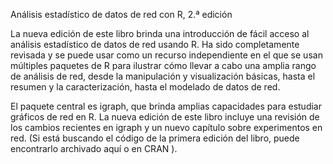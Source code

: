 Análisis estadístico de datos de red con R, 2.ª edición

La nueva edición de este libro brinda una introducción de fácil acceso al análisis estadístico de datos de red usando R. Ha sido completamente revisada y se puede usar como un recurso independiente en el que se usan múltiples paquetes de R para ilustrar cómo llevar a cabo una amplia rango de análisis de red, desde la manipulación y visualización básicas, hasta el resumen y la caracterización, hasta el modelado de datos de red. 

El paquete central es igraph, que brinda amplias capacidades para estudiar gráficos de red en R. La nueva edición de este libro incluye una revisión de los cambios recientes en igraph y un nuevo capítulo sobre experimentos en red. (Si está buscando el código de la primera edición del libro, puede encontrarlo archivado aquí o en CRAN ).
